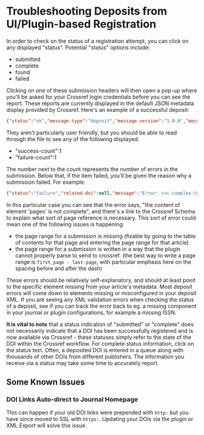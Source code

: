 # Troubleshooting Deposits from UI/Plugin-based Registration

In order to check on the status of a registration attempt, you can click on any displayed "status". Potential "status" options include:

- submitted
- complete
- found
- failed

Clicking on one of these submission headers will then open a pop-up where you'll be asked for your Crossref login credentials before you can see the report. These reports are currently displayed in the default JSON metadata display provided by Crossref. Here's an example of a successful deposit:

```JSON
{"status":"ok","message-type":"deposit","message-version":"1.0.0","message":{"handoff":{"try-count":1,"delay-millis":2718.2818284590453,"status":"completed","timestamp":1462884657918},"dois":["10.4138\/atlgeol.2015.017"],"parent":null,"filename":null,"submitted-at":"Tue May 10 08:50:57 EDT 2016","status":"completed","length":4368,"content-type":"application\/vnd.crossref.deposit+xml","pingback-url":null,"submission":{"submission-id":"1392711272","batch-id":"79bb76da-e0db-4bfb-9586-5f90ed6a9230","record-count":1,"success-count":1,"warning-count":0,"failure-count":0,"messages":[{"status":"success","related-doi":"10.4138\/atlgeol.2015.017","message":"Successfully updated","message-types":[]}]},"test":false,"owner":"atgeo","batch-id":"79bb76da-e0db-4bfb-9586-5f90ed6a9230"}}
```

They aren't particularly user friendly, but you should be able to read through the file to see any of the following displayed:

- "success-count":1
- "failure-count":1

The number next to the count represents the number of errors in the submission. Below that, if the item failed, you'll be given the reason why a submission failed. For example:

```JSON
{"status":"failure","related-doi":null,"message":"Error: cvc-complex-type.2.4.b: The content of element 'pages' is not complete. One of '{\"http:\/\/www.crossref.org\/schema\/4.3.6\":first_page}' is expected. Error: cvc-complex-type.2.4.b: The content of element 'pages' is not complete. One of '{\"http:\/\/www.crossref.org\/schema\/4.3.6\":first_page}' is expected.","message-types":[]}]},"test":false,"owner":"tesl","batch-id":"abd48f64-c670-4569-b3d7-e6249927f917"}
```

In this particular case you can see that the error says, "the content of element 'pages' is not complete", and there's a link to the Crossref Schema to explain what sort of page reference is necessary. This sort of error could mean one of the following issues is happening:

- the page range for a submission is missing (fixable by going to the table of contents for that page and entering the page range for that article)
- the page range for a submission is written in a way that the plugin cannot properly parse to send to crossref. (the best way to write a page range is `first_page - last-page`, with particular emphasis here on the spacing before and after the dash)

These errors should be relatively self-explanatory, and should at least point to the specific element missing from your article's metadata. Most deposit errors will come down to elements missing or misconfigured in your deposit XML. If you are seeing any XML validation errors when checking the status of a deposit, see if you can track the error back to eg. a missing component in your journal or plugin configurations, for example a missing ISSN.

**It is vital to note** that a status indication of "submitted" or "complete" does not necessarily indicate that a DOI has been successfully registered and is now available via Crossref - these statuses simply refer to the state of the DOI within the Crossref workflow. For complete status information, click on the status text. Often, a deposited DOI is entered in a queue along with thousands of other DOIs from different publishers. The information you receive via a status may take some time to accurately report.

## Some Known Issues

### DOI Links Auto-direct to Journal Homepage

This can happen if your old DOI links were prepended with `http:` but you have since moved to SSL with `https:`. Updating your DOIs via the plugin or XML Export will solve this issue. 
